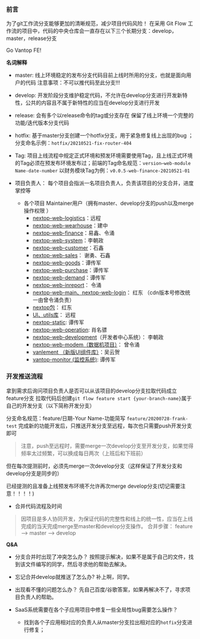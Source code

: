 ### 前言
为了git工作流分支能够更加的清晰规范，减少项目代码风险！
在采用 Git Flow 工作流的项目中，代码的中央仓库会一直存在以下三个长期分支：develop，master，release分支

Go Vantop FE!

**名词解释**
- master: 线上环境稳定的发布分支代码目前上线时所用的分支，也就是面向用户的代码
注意事项：不可以推代码至此分支!!!

- develop: 开发阶段分支维护稳定代码，不允许在develop分支进行开发新特性，公共的内容且不属于新特性的应当在develop分支进行开发

- release: 会有多个以release命令的tag或分支存在
保留了线上环境一个完整的功能/迭代版本分支代码

- hotfix:  基于master分支创建一个hotfix分支，用于紧急修复线上出现的bug ；分支命名示例：`hotfix/20210521-fix-router-404`
- Tag: 项目上线流程中规定正式环境和预发环境需要使用Tag，且上线正式环境的Tag必须在预发布环境发布过；前端的Tag命名规范：`version—web-module Name-date-number`  以财务模块Tag为例：`v0.0.5-web-finance-20210521-01`
- 项目负责人： 每个项目会指派一名项目负责人，负责该项目的分支合并，进度掌控等
    - 各个项目 Maintainer用户（拥有master、develop分支的push以及merge操作权限 ）
        - [nextop-web-logistics](http://git.nextop.cc/nextop-web-micro/nextop-web-logistics)：远程
        - [nextop-web-wearhouse](http://git.nextop.cc/nextop-web-micro/nextop-web-warehouse)：建中
        - [nextop-web-finance](http://git.nextop.cc/nextop-web-micro/nextop-web-finance)：易鑫、令涌
        - [nextop-web-system](http://git.nextop.cc/nextop-web-micro/nextop-web-system)：李朝政
        - [nextop-web-customer](http://git.nextop.cc/nextop-web-micro/nextop-web-customer)：石鑫
        - [nextop-web-sales](http://git.nextop.cc/nextop-web-micro/nextop-web-sales)： 谢勇、石鑫
        - [nextop-web-goods](http://git.nextop.cc/nextop-web-micro/nextop-web-goods)：谭传军
        - [nextop-web-purchase](http://git.nextop.cc/nextop-web-micro/nextop-web-purchase)：谭传军
        - [nextop-web-demand](http://git.nextop.cc/nextop-web-micro/nextop-web-demand)：谭传军
        - [nextop-web-inreport](http://git.nextop.cc/nextop-web-micro/nextop-web-inreport)： 令涌
        - [nextop-web-main、nextop-web-login](http://git.nextop.cc/nextop-web-micro/nextop-web-main)： 红东 （cdn版本号修改统一由曾令涌负责）
        - [nextop包](http://git.nextop.cc/nextop-web-micro/nextop)： 红东
        - [UI、utils库](http://git.nextop.cc/FE-Lab/vantop-ui)： 远程
        - [nextop-static](http://git.nextop.cc/nextop-web-micro/nextop-static): 谭传军
        - [nextop-web-operation](http://git.nextop.cc/nextop-web/nextop-web-operation): 肖名骠
        - [nextop-web-development](http://git.nextop.cc/nextop-web/nextop-web-development)（开发者中心系统）： 李朝政
        - [nextop-web-modem（数据机项目）](http://git.nextop.cc/nextop-web/nextop-web-modem)： 曾令涌 
        - [vanlement （新版UI组件库）](http://git.nextop.cc/FE-Lab/vanlement)：吴云贺
        - [vantop-monitor (监控系统)](http://git.nextop.cc/FE-Lab/vantop-monitor): 谭传军

### 开发推送流程
 拿到需求后询问项目负责人是否可以从该项目的develop分支拉取代码成立feature分支
 拉取代码后创建`git flow feature start {your-branch-name}`属于自己的开发分支（以下简称开发分支）
 
 分支命名规范：feature/日期-Your Name-功能简写 `feature/20200728-frank-test`
完成新的功能开发后，只推送开发分支至远程，每次也只需要push开发分支即可
> 注意，push至远程时，需要merge一次develop分支至开发分支，如果觉得频率太过频繁，可以换成每日两次（上班后和下班前）

但在每次提测前时，必须先merge一次develop分支（这样保证了开发分支和develop分支是同步的）

已经提测的且准备上线预发布环境不允许再次merge develop分支(切记需要注意！！！！)

-   合并代码流程及时间
> 因项目是多人协同开发，为保证代码的完整性和线上的统一性，应当在上线完成的当天完成merge至master和develop分支操作。
合并步骤： feature --> master --> develop

**Q&A**
- 分支合并时出现了冲突怎么办？
按照提示解决，如果不是属于自己的文件，找到该文件编写的同学，然后寻求他的帮助去解决。
- 忘记合并develop就推送了怎么办?
补上啊，同学。

- 出现看不懂的问题怎么办？
先自己百度/谷歌答案，如果再解决不了，寻求项目负责人的帮助。

- SaaS系统需要在各个子应用项目中修复一些全局性bug需要怎么操作？
   - 找到各个子应用相对应的负责人从master分支拉出相对应的`hotfix`分支进行修复；
